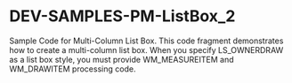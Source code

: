 # DEV-SAMPLES-PM-ListBox_2
Sample Code for Multi-Column List Box. This code fragment demonstrates how to create a multi-column list box. When you specify LS_OWNERDRAW as a list box style, you must provide WM_MEASUREITEM and WM_DRAWITEM processing code.
